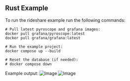 ## Rust Example

To run the rideshare example run the following commands:
```shell
# Pull latest pyroscope and grafana images:
docker pull grafana/pyroscope:latest
docker pull grafana/grafana:latest

# Run the example project:
docker compose up --build

# Reset the database (if needed):
# docker compose down
```

Example output:
![Image](https://github.com/user-attachments/assets/0c402f72-3936-4c27-a22e-9b7af456fb21)
![Image](https://github.com/user-attachments/assets/b5f51af8-57d6-4dd6-b98e-44f5162d2ca2)


